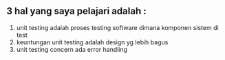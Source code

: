 ## 3 hal yang saya pelajari adalah :
1. unit testing adalah proses testing software dimana komponen sistem di test
2. keuntungan unit testing adalah design yg lebih bagus
3. unit testing concern ada error handling